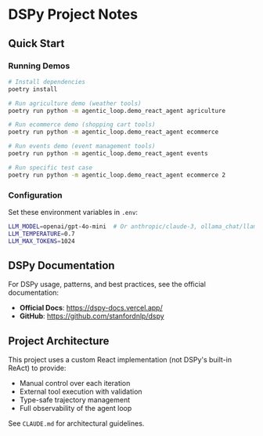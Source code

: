 # DSPy Project Notes

## Quick Start

### Running Demos

```bash
# Install dependencies
poetry install

# Run agriculture demo (weather tools)
poetry run python -m agentic_loop.demo_react_agent agriculture

# Run ecommerce demo (shopping cart tools)
poetry run python -m agentic_loop.demo_react_agent ecommerce

# Run events demo (event management tools)
poetry run python -m agentic_loop.demo_react_agent events

# Run specific test case
poetry run python -m agentic_loop.demo_react_agent ecommerce 2
```

### Configuration

Set these environment variables in `.env`:

```bash
LLM_MODEL=openai/gpt-4o-mini  # Or anthropic/claude-3, ollama_chat/llama3.2, etc.
LLM_TEMPERATURE=0.7
LLM_MAX_TOKENS=1024
```

## DSPy Documentation

For DSPy usage, patterns, and best practices, see the official documentation:
- **Official Docs**: https://dspy-docs.vercel.app/
- **GitHub**: https://github.com/stanfordnlp/dspy

## Project Architecture

This project uses a custom React implementation (not DSPy's built-in ReAct) to provide:
- Manual control over each iteration
- External tool execution with validation
- Type-safe trajectory management
- Full observability of the agent loop

See `CLAUDE.md` for architectural guidelines.